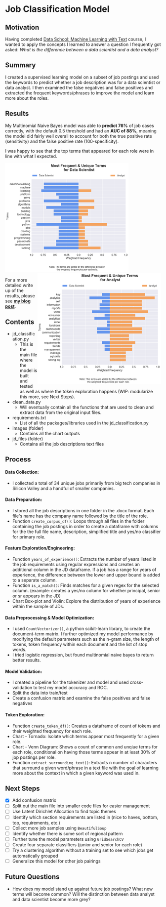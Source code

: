 # Job Classification Model

## Motivation
Having completed [Data School: Machine Learning with Text](https://www.dataschool.io/learn/) course, I wanted to apply the concepts I learned to answer a question I frequently got asked: *What is the difference between a data scientist and a data analyst?*

## Summary
I created a supervised learning model on a subset of job postings and used the keywords to predict whether a job description was for a data scientist or data analyst. I then examined the false negatives and false positives and extracted the frequent keywords/phrases to improve the model and learn more about the roles.

## Results
My Multinomial Naive Bayes model was able to **predict 76%** of job cases correctly, with the default 0.5 threshold and had an **AUC of 88%**, meaning the model did fairly well overall to account for both the true positive rate (sensitivity) and the false positive rate (100-specificity).   

I was happy to see that the top terms that appeared for each role were in line with what I expected.

<img src="https://github.com/pleonova/jd-classifier/blob/master/images/TorandoChart_TermSensitivity_DataScientist.png" width="400"> <img src="https://github.com/pleonova/jd-classifier/blob/master/images/TorandoChart_TermSensitivity_Analyst.png" width="400" align="right">

For a more detailed write up of the results, please see **[my blog post](https://pleonova.github.io/jd-classification/)**.
 
## Contents

- jd_classification.py
    - This is the main file where the model is built and tested as well as where the token exploration happens (WIP: modularize this more, see Next Steps).
- clean_data.py
    - Will eventually contain all the functions that are used to clean and extract data from the original input files.
- requirements.txt
    - List of all the packages/libraries used in the jd_classification.py
- images (folder)
    - Contains all the chart outputs
- jd_files (folder)
    - Contains all the job descriptions text files
 
## Process

#### Data Collection: 
- I collected a total of 34 unique jobs primarily from big tech companies in Silicon Valley and a handful of smaller companies.

#### Data Preparation:
- I stored all the job descriptions in one folder in the .docx format. Each file's name has the company name followed by the title of the role.
- Function `create_corpus_df()`: Loops through all files in the folder containing the job postings in order to create a dataframe with columns for the the full file name, description, simplified title and yes/no classifier for primary role.

#### Feature Exploration/Engineering:
- Function `years_of_experience()`: Extracts the number of years listed in the job requirements using regular expressions and creates an additional column in the JD dataframe. If a job has a range for years of experience, the difference between the lower and upper bound is added to a separate column.
- Function `is_a_match()`: Finds matches for a given regex for the selected column. (example: creates a yes/no column for whether principal, senior or sr appears in the JD)
- Chart Box-plot and Violin: Explore the distribution of years of experience within the sample of JDs.

#### Data Preprocessing & Model Optimization: 
- I used `CountVectorizer()`, a python scikit-learn library, to create the document-term matrix. I further optimized my model performance by modifying the default parameters such as the n-gram size, the length of tokens, token frequency within each document and the list of stop words.
- I tried logistic regression, but found multinomial naive bayes to return better results.

#### Model Validation:
- I created a pipeline for the tokenizer and model and used cross-validation to test my model accuracy and ROC.
- Split the data into train/test
- Create a confusion matrix and examine the false positives and false negatives

#### Token Exploration:
- Function `create_token_df()`: Creates a dataframe of count of tokens and their weighted frequency for each role. 
- Chart - Tornado: Isolate which terms appear most frequently for a given role. 
- Chart - Venn Diagram: Shows a count of common and unqiue terms for each role, conditional on having those terms appear in at least 30% of jop postings per role.
- Function `extract_surrounding_text()`: Extracts n number of characters that surround a given word/phrase in a text file with the goal of learning more about the context in which a given keyword was used in.

## Next Steps
- [x] Add confusion matrix
- [ ] Split out the main file into smaller code files for easier management
- [ ] Use Latent Dirichlet Allocation to find topic themes
- [ ] Identify which section requirements are listed in (nice to haves, bottom, top, requirements, etc.) 
- [ ] Collect more job samples using `BeautifulSoup`
- [ ] Identify whether there is some sort of regional pattern
- [ ] Further tune the model parameters using `GridSearchCV`
- [ ] Create four separate classifiers (junior and senior for each role)
- [ ] Try a clustering algorithm without a training set to see which jobs get automatically grouped
- [ ] Generalize this model for other job pairings

## Future Questions
- How does my model stand up against future job postings? What new terms will become common? Will the distinction between data analyst and data scientist become more grey?

